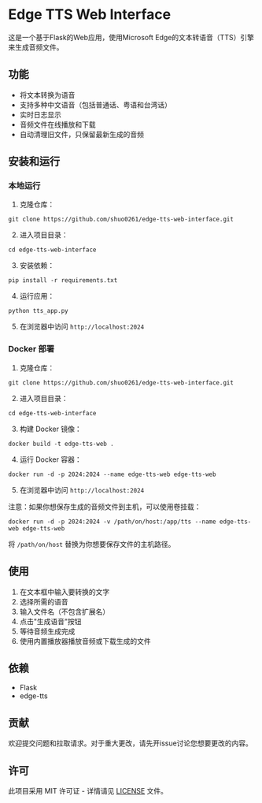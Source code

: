 # Edge TTS Web Interface

这是一个基于Flask的Web应用，使用Microsoft Edge的文本转语音（TTS）引擎来生成音频文件。

## 功能

- 将文本转换为语音
- 支持多种中文语音（包括普通话、粤语和台湾话）
- 实时日志显示
- 音频文件在线播放和下载
- 自动清理旧文件，只保留最新生成的音频

## 安装和运行

### 本地运行

1. 克隆仓库：
```
git clone https://github.com/shuo0261/edge-tts-web-interface.git
```
2. 进入项目目录：
```
cd edge-tts-web-interface
```
3. 安装依赖：
```
pip install -r requirements.txt
```
4. 运行应用：
```
python tts_app.py
```
5. 在浏览器中访问 `http://localhost:2024`

### Docker 部署

1. 克隆仓库：
```
git clone https://github.com/shuo0261/edge-tts-web-interface.git
```
2. 进入项目目录：
```
cd edge-tts-web-interface
```
3. 构建 Docker 镜像：
```
docker build -t edge-tts-web .
```
4. 运行 Docker 容器：
```
docker run -d -p 2024:2024 --name edge-tts-web edge-tts-web
```
5. 在浏览器中访问 `http://localhost:2024`

注意：如果你想保存生成的音频文件到主机，可以使用卷挂载：
```
docker run -d -p 2024:2024 -v /path/on/host:/app/tts --name edge-tts-web edge-tts-web
```
将 `/path/on/host` 替换为你想要保存文件的主机路径。

## 使用

1. 在文本框中输入要转换的文字
2. 选择所需的语音
3. 输入文件名（不包含扩展名）
4. 点击"生成语音"按钮
5. 等待音频生成完成
6. 使用内置播放器播放音频或下载生成的文件

## 依赖

- Flask
- edge-tts

## 贡献

欢迎提交问题和拉取请求。对于重大更改，请先开issue讨论您想要更改的内容。

## 许可

此项目采用 MIT 许可证 - 详情请见 [LICENSE](LICENSE) 文件。